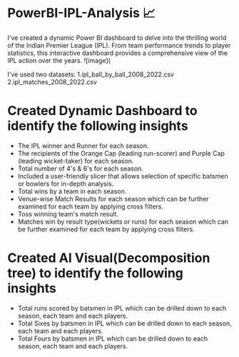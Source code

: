 # PowerBI-IPL-Analysis 📈
I've created a dynamic Power BI dashboard to delve into the thrilling world of the Indian Premier League (IPL). From team performance trends to player statistics, this interactive dashboard provides a comprehensive view of the IPL action over the years.
![image](


I've used two datasets:
1.ipl_ball_by_ball_2008_2022.csv
2.ipl_matches_2008_2022.csv

# Created Dynamic Dashboard to identify the following insights
- The IPL winner and Runner for each season.
- The recipients of the Orange Cap (leading run-scorer) and Purple Cap (leading wicket-taker) for each season.
- Total number of 4's & 6's for each season.
- Included a user-friendly slicer that allows selection of specific batsmen or bowlers for in-depth analysis.
- Total wins by a team in each season.
- Venue-wise Match Results for each season which can be further examined for each team by applying cross filters.
- Toss winning team's match result.
- Matches win by result type(wickets or runs) for each season which can be further examined for each team by applying cross filters.

# Created AI Visual(Decomposition tree) to identify the following insights
- Total runs scored by batsmen in IPL which can be drilled down to each season, each team and each players.
- Total Sixes by batsmen in IPL which can be drilled down to each season, each team and each players.
- Total Fours by batsmen in IPL which can be drilled down to each season, each team and each players.

